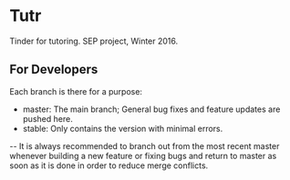 # Tutr
Tinder for tutoring. SEP project, Winter 2016.

## For Developers
Each branch is there for a purpose:
* master: The main branch; General bug fixes and feature updates are pushed here.
* stable: Only contains the version with minimal errors.

-- It is always recommended to branch out from the most recent master whenever building a new feature or fixing bugs and return to master as soon as it is done in order to reduce merge conflicts.
